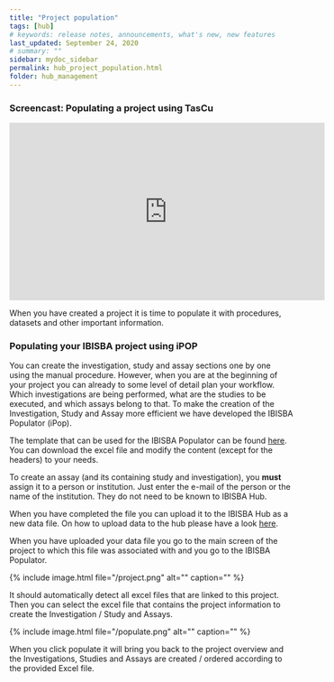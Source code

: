 ```yaml
---
title: "Project population"
tags: [hub]
# keywords: release notes, announcements, what's new, new features
last_updated: September 24, 2020
# summary: ""
sidebar: mydoc_sidebar
permalink: hub_project_population.html
folder: hub_management
---
```


### Screencast: Populating a project using TasCu

<iframe width="560" height="315" src="https://www.youtube.com/embed/68D1j5MwOnw" frameborder="0" allow="autoplay; encrypted-media" allowfullscreen></iframe>



When you have created a project it is time to populate it with procedures, datasets and other important information.


### Populating your IBISBA project using iPOP

You can create the investigation, study and assay sections one by one using the manual procedure. However, when you are at the beginning of your project you can already to some level of detail plan your workflow. Which investigations are being performed, what are the studies to be executed, and which assays belong to that. To make the creation of the Investigation, Study and Assay more efficient we have developed the IBISBA Populator (iPop).

The template that can be used for the IBISBA Populator can be found [here](https://hub.ibisba.eu/data_files/36). You can download the excel file and modify the content (except for the headers) to your needs.

To create an assay (and its containing study and investigation), you **must** assign it to a person or institution. Just enter the e-mail of the person or the name of the institution. They do not need to be known to IBISBA Hub.

When you have completed the file you can upload it to the IBISBA Hub as a new data file. On how to upload data to the hub please have a look [here](https://ibisba.github.io/handbook/ibisba_hub/upload/). 

When you have uploaded your data file you go to the main screen of the project to which this file was associated with and you go to the IBISBA Populator. 

{% include image.html file="/project.png" alt="" caption="" %}

It should automatically detect all excel files that are linked to this project. Then you can select the excel file that contains the project information to create the Investigation / Study and Assays.

{% include image.html file="/populate.png" alt="" caption="" %}

When you click populate it will bring you back to the project overview and the Investigations, Studies and Assays are created / ordered according to the provided Excel file.

